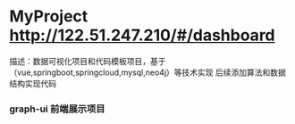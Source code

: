 # MyProject http://122.51.247.210/#/dashboard
  描述：数据可视化项目和代码模板项目，基于（vue,springboot,springcloud,mysql,neo4j）等技术实现
    后续添加算法和数据结构实现代码
### graph-ui 前端展示项目
